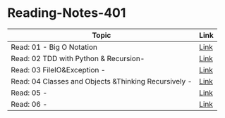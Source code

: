 # Reading-Notes-401




| Topic      | Link |
| ---------- | ----------- |
|   Read: 01 - Big O Notation | [Link](https://hamzaqahoush.github.io/Reading-Notes-401/BigO)|
|   Read: 02  TDD with Python & Recursion- |[Link](https://hamzaqahoush.github.io/Reading-Notes-401/TDD%20with%20Python)|
|   Read: 03  FileIO&Exception -|[Link](https://hamzaqahoush.github.io/Reading-Notes-401/FileIO&Exceptions)|
|   Read: 04 Classes and Objects &Thinking Recursively -|[Link](https://hamzaqahoush.github.io/Reading-Notes-401/classes_objects)|
|   Read: 05 -|[Link](https://hamzaqahoush.github.io/Reading-Notes-401/Linked%20Lists)|
|   Read: 06 -  |[Link]()|




